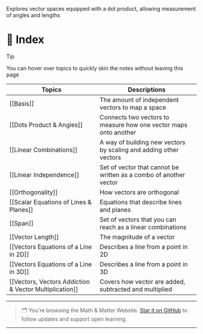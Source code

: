 Explores vector spaces equipped with a dot product, allowing measurement of angles and lengths

# 🧭 Index

>[!tip]
You can hover over topics to quickly skin the notes without leaving this page

| Topics                                                 | Descriptions                                                      |
| ------------------------------------------------------ | ----------------------------------------------------------------- |
| [[Basis]]                                              | The amount of independent vectors to map a space                  |
| [[Dots Product & Angles]]                              | Connects two vectors to measure how one vector maps onto another  |
| [[Linear Combinations]]                                | A way of building new vectors by scaling and adding other vectors |
| [[Linear Independence]]                                | Set of vector that cannot be written as a combo of another vector |
| [[Orthogonality]]                                      | How vectors are orthogonal                                        |
| [[Scalar Equations of Lines & Planes]]                 | Equations that describe lines and planes                          |
| [[Span]]                                               | Set of vectors that you can reach as a linear combinations        |
| [[Vector Length]]                                      | The magnitude of a vector                                         |
| [[Vectors Equations of a Line in 2D]]                  | Describes a line from a point in 2D                               |
| [[Vectors Equations of a Line in 3D]]                  | Describes a line from a point in 3D                               |
| [[Vectors, Vectors Addiction & Vector Multiplication]] | Covers how vector are added, subtracted and multiplied            |


---

> 🗂️ You're browsing the Math & Matter Website. [Star it on GitHub](https://github.com/rajeevphysics/Obsidan-Thinkbook) to follow updates and support open learning.

---

